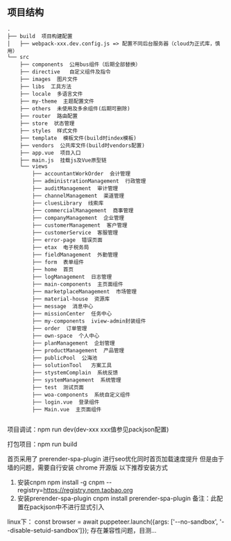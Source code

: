 ## 项目结构

```shell
.
├── build  项目构建配置
│   ├── webpack-xxx.dev.config.js => 配置不同后台服务器（cloud为正式库，慎用）
└── src
    ├── components  公用bus组件（后期全部替换）
    ├── directive   自定义组件及指令
    ├── images  图片文件
    ├── libs  工具方法
    ├── locale  多语言文件
    ├── my-theme  主题配置文件
    ├── others  未使用及多余组件(后期可删除)
    ├── router  路由配置
    ├── store  状态管理
    ├── styles  样式文件
    ├── template  模板文件(build时index模板)
    ├── vendors  公共库文件(build时vendors配置)
    ├── app.vue  项目入口
    ├── main.js  挂载js及Vue原型链
    └── views
        ├── accountantWorkOrder  会计管理
        ├── administrationManagement  行政管理
        ├── auditManagement  审计管理
        ├── channelManagement  渠道管理
        ├── cluesLibrary  线索库
        ├── commercialManagement  商事管理
        ├── companyManagement  企业管理
        ├── customerManagement  客户管理
        ├── customerService  客服管理
        ├── error-page  错误页面
        ├── etax  电子税务局
        ├── fieldManagement  外勤管理
        ├── form  表单组件
        ├── home  首页
        ├── logManagement  日志管理
        ├── main-components  主页面组件
        ├── marketplaceManagement  市场管理
        ├── material-house  资源库
        ├── message  消息中心
        ├── missionCenter  任务中心
        ├── my-components  iview-admin封装组件
        ├── order  订单管理
        ├── own-space  个人中心
        ├── planManagement  企划管理
        ├── productManagement  产品管理
        ├── publicPool  公海池
        ├── solutionTool   方案工具
        ├── stystemComplain  系统反馈
        ├── systemManagement  系统管理
        ├── test  测试页面
        ├── woa-components  系统自定义组件
        ├── login.vue  登录组件
        ├── Main.vue  主页面组件
        
```

项目调试：npm run dev(dev-xxx xxx值参见packjson配置)

打包项目：npm run build

首页采用了 prerender-spa-plugin 进行seo优化同时首页加载速度提升
但是由于墙的问题，需要自行安装 chrome 开源版
以下推荐安装方式
1. 安装cnpm
npm install -g cnpm --registry=https://registry.npm.taobao.org
2. 安装prerender-spa-plugin
cnpm install prerender-spa-plugin
备注：此配置在packjson中不进行显式引入

linux下： const browser = await puppeteer.launch({args: ['--no-sandbox', '--disable-setuid-sandbox']});
存在兼容性问题，目测...